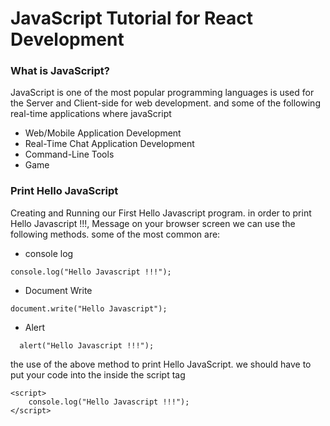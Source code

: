 # JavaScript Tutorial for React Development

### What is JavaScript?

JavaScript is one of the most popular programming languages is used for the Server and Client-side for web development. and some of the following real-time applications where javaScript

- Web/Mobile Application Development
- Real-Time Chat Application Development
- Command-Line Tools
- Game

### Print Hello JavaScript

Creating and Running our First Hello Javascript program. in order to print Hello Javascript !!!, Message on your browser screen we can use the following methods. some of the most common
are:

- console log

```
console.log("Hello Javascript !!!");
```

- Document Write

```
document.write("Hello Javascript");
```

- Alert

```
  alert("Hello Javascript !!!");
```

the use of the above method to print Hello JavaScript.
we should have to put your code into the inside the script tag

```
<script>
    console.log("Hello Javascript !!!");
</script>
```
